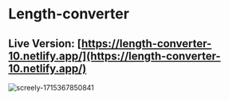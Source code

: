 # Length-converter 

## Live Version: [https://length-converter-10.netlify.app/](https://length-converter-10.netlify.app/)

![screely-1715367850841](https://github.com/prachiguptadev/Javascript-Projects/assets/117148255/43b085ba-cbfe-41a0-b902-7d55f88452c4)

